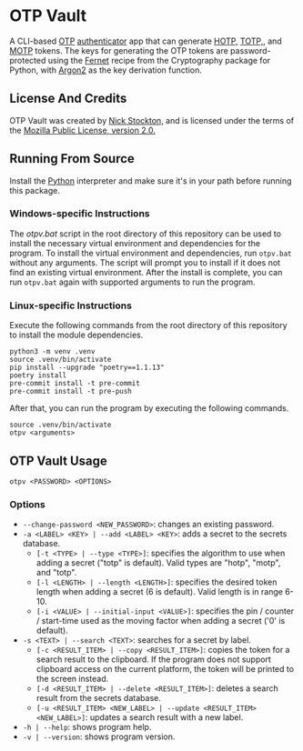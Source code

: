 # OTP Vault

A CLI-based [OTP][] [authenticator][] app that can generate [HOTP,][HOTP] [TOTP,][TOTP], and [MOTP][] tokens.
The keys for generating the OTP tokens are password-protected using the [Fernet][] recipe
from the Cryptography package for Python, with [Argon2][] as the key derivation function.

## License And Credits

OTP Vault was created by [Nick Stockton,][My GitHub] and is licensed under the terms of the [Mozilla Public License, version 2.0.][MPL2]

## Running From Source

Install the [Python][] interpreter and make sure it's in your path before running this package.

### Windows-specific Instructions

The *otpv.bat* script in the root directory of this repository can be used to install the necessary virtual environment and dependencies for the program.
To install the virtual environment and dependencies, run `otpv.bat` without any arguments. The script will prompt you to install if it does not find an existing virtual environment.
After the install is complete, you can run `otpv.bat` again with supported arguments to run the program.

### Linux-specific Instructions

Execute the following commands from the root directory of this repository to install the module dependencies.
```
python3 -m venv .venv
source .venv/bin/activate
pip install --upgrade "poetry==1.1.13"
poetry install
pre-commit install -t pre-commit
pre-commit install -t pre-push
```
After that, you can run the program by executing the following commands.
```
source .venv/bin/activate
otpv <arguments>
```


## OTP Vault Usage

```
otpv <PASSWORD> <OPTIONS>
```

### Options

- `--change-password <NEW_PASSWORD>`: changes an existing password.
- `-a <LABEL> <KEY> | --add <LABEL> <KEY>`: adds a secret to the secrets database.
    * `[-t <TYPE> | --type <TYPE>]`: specifies the algorithm to use when adding a secret ("totp" is default). Valid types are "hotp", "motp", and "totp".
    * `[-l <LENGTH> | --length <LENGTH>]`: specifies the desired token length when adding a secret (6 is default). Valid length is in range 6-10.
    * `[-i <VALUE> | --initial-input <VALUE>]`: specifies the pin / counter / start-time used as the moving factor when adding a secret ('0' is default).
- `-s <TEXT> | --search <TEXT>`: searches for a secret by label.
    * `[-c <RESULT_ITEM> | --copy <RESULT_ITEM>]`: copies the token for a search result to the clipboard. If the program does not support clipboard access on the current platform, the token will be printed to the screen instead.
    * `[-d <RESULT_ITEM> | --delete <RESULT_ITEM>]`: deletes a search result from the secrets database.
    * `[-u <RESULT_ITEM> <NEW_LABEL> | --update <RESULT_ITEM> <NEW_LABEL>]`: updates a search result with a new label.
- `-h | --help`: shows program help.
- `-v | --version`: shows program version.


[OTP]: https://en.wikipedia.org/wiki/One-time_password (OTP Wikipedia Page)
[authenticator]: https://en.wikipedia.org/wiki/Authenticator (Authenticator Wikipedia Page)
[HOTP]: https://en.wikipedia.org/wiki/HMAC-based_One-time_Password_algorithm (HOTP Wikipedia Page)
[TOTP]: https://en.wikipedia.org/wiki/Time-based_One-time_Password_algorithm (TOTP Wikipedia Page)
[MOTP]: https://motp.sourceforge.net (Mobile-OTP Main Page)
[Fernet]: https://cryptography.io/en/latest/fernet (Fernet Main Page)
[Argon2]: https://en.wikipedia.org/wiki/Argon2 (Argon2 Wikipedia Page)
[MPL2]: https://www.mozilla.org/en-US/MPL/2.0 (MPL2 License Page)
[My GitHub]: https://github.com/nstockton (My Profile On GitHub)
[Python]: https://python.org (Python Main Page)
